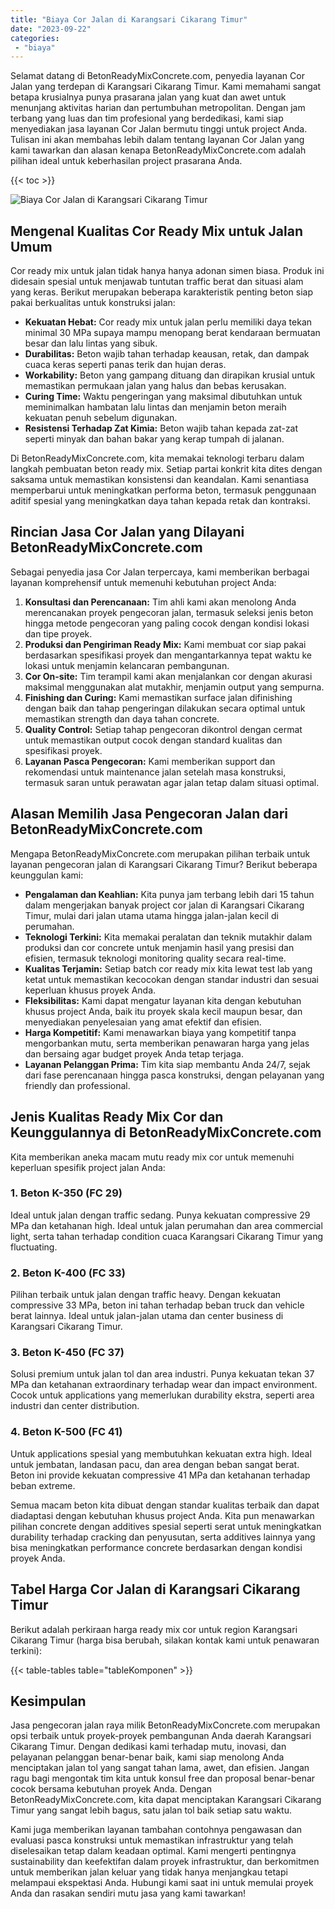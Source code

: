 ```yaml
---
title: "Biaya Cor Jalan di Karangsari Cikarang Timur"
date: "2023-09-22"
categories: 
 - "biaya"
---
```


Selamat datang di BetonReadyMixConcrete.com, penyedia layanan Cor Jalan yang terdepan di Karangsari Cikarang Timur. Kami memahami sangat betapa krusialnya punya prasarana jalan yang kuat dan awet untuk menunjang aktivitas harian dan pertumbuhan metropolitan. Dengan jam terbang yang luas dan tim profesional yang berdedikasi, kami siap menyediakan jasa layanan Cor Jalan bermutu tinggi untuk project Anda. Tulisan ini akan membahas lebih dalam tentang layanan Cor Jalan yang kami tawarkan dan alasan kenapa BetonReadyMixConcrete.com adalah pilihan ideal untuk keberhasilan project prasarana Anda.

{{< toc >}}

![Biaya Cor Jalan di Karangsari Cikarang Timur](https://betoncor8.github.io/cor/harga-beton-readymix-concrete%20(28).png)

## Mengenal Kualitas Cor Ready Mix untuk Jalan Umum

Cor ready mix untuk jalan tidak hanya hanya adonan simen biasa. Produk ini didesain spesial untuk menjawab tuntutan traffic berat dan situasi alam yang keras. Berikut merupakan beberapa karakteristik penting beton siap pakai berkualitas untuk konstruksi jalan:

- **Kekuatan Hebat:** Cor ready mix untuk jalan perlu memiliki daya tekan minimal 30 MPa supaya mampu menopang berat kendaraan bermuatan besar dan lalu lintas yang sibuk.
- **Durabilitas:** Beton wajib tahan terhadap keausan, retak, dan dampak cuaca keras seperti panas terik dan hujan deras.
- **Workability:** Beton yang gampang dituang dan dirapikan krusial untuk memastikan permukaan jalan yang halus dan bebas kerusakan.
- **Curing Time:** Waktu pengeringan yang maksimal dibutuhkan untuk meminimalkan hambatan lalu lintas dan menjamin beton meraih kekuatan penuh sebelum digunakan.
- **Resistensi Terhadap Zat Kimia:** Beton wajib tahan kepada zat-zat seperti minyak dan bahan bakar yang kerap tumpah di jalanan.

Di BetonReadyMixConcrete.com, kita memakai teknologi terbaru dalam langkah pembuatan beton ready mix. Setiap partai konkrit kita dites dengan saksama untuk memastikan konsistensi dan keandalan. Kami senantiasa memperbarui untuk meningkatkan performa beton, termasuk penggunaan aditif spesial yang meningkatkan daya tahan kepada retak dan kontraksi.

## Rincian Jasa Cor Jalan yang Dilayani BetonReadyMixConcrete.com

Sebagai penyedia jasa Cor Jalan terpercaya, kami memberikan berbagai layanan komprehensif untuk memenuhi kebutuhan project Anda:

1. **Konsultasi dan Perencanaan:** Tim ahli kami akan menolong Anda merencanakan proyek pengecoran jalan, termasuk seleksi jenis beton hingga metode pengecoran yang paling cocok dengan kondisi lokasi dan tipe proyek.
2. **Produksi dan Pengiriman Ready Mix:** Kami membuat cor siap pakai berdasarkan spesifikasi proyek dan mengantarkannya tepat waktu ke lokasi untuk menjamin kelancaran pembangunan.
3. **Cor On-site:** Tim terampil kami akan menjalankan cor dengan akurasi maksimal menggunakan alat mutakhir, menjamin output yang sempurna.
4. **Finishing dan Curing:** Kami memastikan surface jalan difinishing dengan baik dan tahap pengeringan dilakukan secara optimal untuk memastikan strength dan daya tahan concrete.
5. **Quality Control:** Setiap tahap pengecoran dikontrol dengan cermat untuk memastikan output cocok dengan standard kualitas dan spesifikasi proyek.
6. **Layanan Pasca Pengecoran:** Kami memberikan support dan rekomendasi untuk maintenance jalan setelah masa konstruksi, termasuk saran untuk perawatan agar jalan tetap dalam situasi optimal.

## Alasan Memilih Jasa Pengecoran Jalan dari BetonReadyMixConcrete.com

Mengapa BetonReadyMixConcrete.com merupakan pilihan terbaik untuk layanan pengecoran jalan di Karangsari Cikarang Timur? Berikut beberapa keunggulan kami:

- **Pengalaman dan Keahlian:** Kita punya jam terbang lebih dari 15 tahun dalam mengerjakan banyak project cor jalan di Karangsari Cikarang Timur, mulai dari jalan utama utama hingga jalan-jalan kecil di perumahan.
- **Teknologi Terkini:** Kita memakai peralatan dan teknik mutakhir dalam produksi dan cor concrete untuk menjamin hasil yang presisi dan efisien, termasuk teknologi monitoring quality secara real-time.
- **Kualitas Terjamin:** Setiap batch cor ready mix kita lewat test lab yang ketat untuk memastikan kecocokan dengan standar industri dan sesuai keperluan khusus proyek Anda.
- **Fleksibilitas:** Kami dapat mengatur layanan kita dengan kebutuhan khusus project Anda, baik itu proyek skala kecil maupun besar, dan menyediakan penyelesaian yang amat efektif dan efisien.
- **Harga Kompetitif:** Kami menawarkan biaya yang kompetitif tanpa mengorbankan mutu, serta memberikan penawaran harga yang jelas dan bersaing agar budget proyek Anda tetap terjaga.
- **Layanan Pelanggan Prima:** Tim kita siap membantu Anda 24/7, sejak dari fase perencanaan hingga pasca konstruksi, dengan pelayanan yang friendly dan professional.

## Jenis Kualitas Ready Mix Cor dan Keunggulannya di BetonReadyMixConcrete.com

Kita memberikan aneka macam mutu ready mix cor untuk memenuhi keperluan spesifik project jalan Anda:

### 1\. Beton K-350 (FC 29)

Ideal untuk jalan dengan traffic sedang. Punya kekuatan compressive 29 MPa dan ketahanan high. Ideal untuk jalan perumahan dan area commercial light, serta tahan terhadap condition cuaca Karangsari Cikarang Timur yang fluctuating.

### 2\. Beton K-400 (FC 33)

Pilihan terbaik untuk jalan dengan traffic heavy. Dengan kekuatan compressive 33 MPa, beton ini tahan terhadap beban truck dan vehicle berat lainnya. Ideal untuk jalan-jalan utama dan center business di Karangsari Cikarang Timur.

### 3\. Beton K-450 (FC 37)

Solusi premium untuk jalan tol dan area industri. Punya kekuatan tekan 37 MPa dan ketahanan extraordinary terhadap wear dan impact environment. Cocok untuk applications yang memerlukan durability ekstra, seperti area industri dan center distribution.

### 4\. Beton K-500 (FC 41)

Untuk applications spesial yang membutuhkan kekuatan extra high. Ideal untuk jembatan, landasan pacu, dan area dengan beban sangat berat. Beton ini provide kekuatan compressive 41 MPa dan ketahanan terhadap beban extreme.

Semua macam beton kita dibuat dengan standar kualitas terbaik dan dapat diadaptasi dengan kebutuhan khusus project Anda. Kita pun menawarkan pilihan concrete dengan additives spesial seperti serat untuk meningkatkan durability terhadap cracking dan penyusutan, serta additives lainnya yang bisa meningkatkan performance concrete berdasarkan dengan kondisi proyek Anda.

## Tabel Harga Cor Jalan di Karangsari Cikarang Timur

Berikut adalah perkiraan harga ready mix cor untuk region Karangsari Cikarang Timur (harga bisa berubah, silakan kontak kami untuk penawaran terkini):

{{< table-tables table="tableKomponen" >}}

## Kesimpulan

Jasa pengecoran jalan raya milik BetonReadyMixConcrete.com merupakan opsi terbaik untuk proyek-proyek pembangunan Anda daerah Karangsari Cikarang Timur. Dengan dedikasi kami terhadap mutu, inovasi, dan pelayanan pelanggan benar-benar baik, kami siap menolong Anda menciptakan jalan tol yang sangat tahan lama, awet, dan efisien. Jangan ragu bagi mengontak tim kita untuk konsul free dan proposal benar-benar cocok bersama kebutuhan proyek Anda. Dengan BetonReadyMixConcrete.com, kita dapat menciptakan Karangsari Cikarang Timur yang sangat lebih bagus, satu jalan tol baik setiap satu waktu.

Kami juga memberikan layanan tambahan contohnya pengawasan dan evaluasi pasca konstruksi untuk memastikan infrastruktur yang telah diselesaikan tetap dalam keadaan optimal. Kami mengerti pentingnya sustainability dan keefektifan dalam proyek infrastruktur, dan berkomitmen untuk memberikan jalan keluar yang tidak hanya menjangkau tetapi melampaui ekspektasi Anda. Hubungi kami saat ini untuk memulai proyek Anda dan rasakan sendiri mutu jasa yang kami tawarkan!
